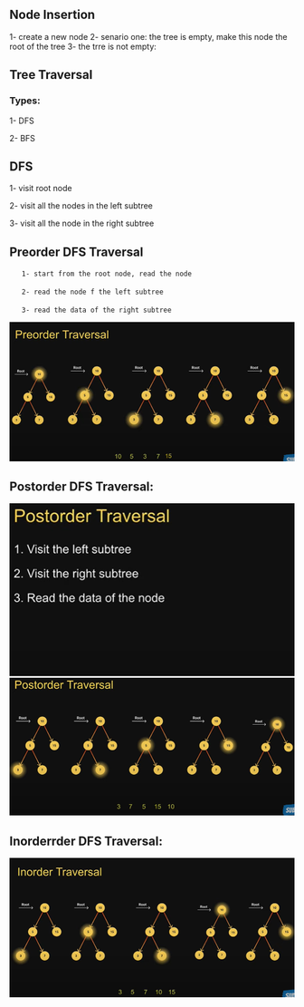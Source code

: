 ## Node Insertion

1- create a new node
2- senario one: the tree is empty, make this node the root of the tree
3- the trre is not empty:

## Tree Traversal
  ### Types:
  1- DFS
  
  2- BFS

## DFS

1- visit root node

2- visit all the nodes in the left subtree

3- visit all the node in the right subtree

## Preorder DFS Traversal
       1- start from the root node, read the node
      
       2- read the node f the left subtree
       
       3- read the data of the right subtree

![preorder](dfs-preorder.png)
  
  ## Postorder DFS Traversal:

![postorder](postorder.png)
![postorder](dfs-postorder.png)


## Inorderrder DFS Traversal:

![inorder](dfs-inorder.png)


